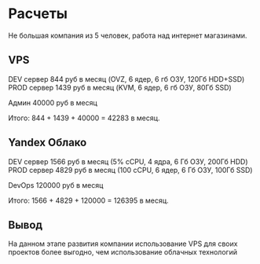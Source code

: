 #  Расчеты
Не большая компания из 5 человек, работа над интернет магазинами.

## VPS
DEV сервер
844 руб в месяц (OVZ, 6 ядер, 6 гб ОЗУ, 120Гб HDD+SSD)
PROD сервер
1439 руб в месяц (KVM, 6 ядер, 6 гб ОЗУ, 80Гб SSD)

Админ 40000 руб в месяц

Итого: 844 + 1439 + 40000 = 42283 в месяц.

## Yandex Облако
DEV сервер
1566 руб в месяц (5% cCPU, 4 ядра, 6 Гб ОЗУ, 200Гб HDD)
PROD сервер
4829 руб в месяц (100 cCPU, 6 ядер, 6 Гб ОЗУ, 100Гб SSD)

DevOps 120000 руб в месяц

Итого: 1566 + 4829 + 120000 = 126395 в месяц.

## Вывод
На данном этапе развития компании использование VPS для своих проектов более выгодно, чем использование облачных технологий


